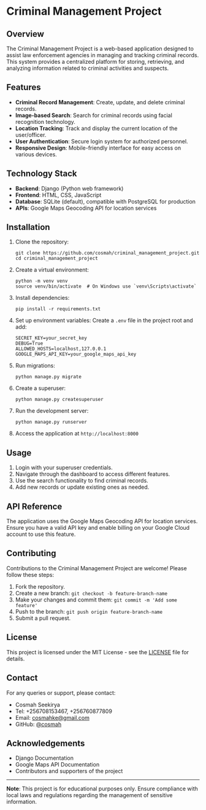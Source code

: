 # Criminal Management Project

## Overview

The Criminal Management Project is a web-based application designed to assist law enforcement agencies in managing and tracking criminal records. This system provides a centralized platform for storing, retrieving, and analyzing information related to criminal activities and suspects.

## Features

- **Criminal Record Management**: Create, update, and delete criminal records.
- **Image-based Search**: Search for criminal records using facial recognition technology.
- **Location Tracking**: Track and display the current location of the user/officer.
- **User Authentication**: Secure login system for authorized personnel.
- **Responsive Design**: Mobile-friendly interface for easy access on various devices.

## Technology Stack

- **Backend**: Django (Python web framework)
- **Frontend**: HTML, CSS, JavaScript
- **Database**: SQLite (default), compatible with PostgreSQL for production
- **APIs**: Google Maps Geocoding API for location services

## Installation

1. Clone the repository:
   ```
   git clone https://github.com/cosmah/criminal_management_project.git
   cd criminal_management_project
   ```

2. Create a virtual environment:
   ```
   python -m venv venv
   source venv/bin/activate  # On Windows use `venv\Scripts\activate`
   ```

3. Install dependencies:
   ```
   pip install -r requirements.txt
   ```

4. Set up environment variables:
   Create a `.env` file in the project root and add:
   ```
   SECRET_KEY=your_secret_key
   DEBUG=True
   ALLOWED_HOSTS=localhost,127.0.0.1
   GOOGLE_MAPS_API_KEY=your_google_maps_api_key
   ```

5. Run migrations:
   ```
   python manage.py migrate
   ```

6. Create a superuser:
   ```
   python manage.py createsuperuser
   ```

7. Run the development server:
   ```
   python manage.py runserver
   ```

8. Access the application at `http://localhost:8000`

## Usage

1. Login with your superuser credentials.
2. Navigate through the dashboard to access different features.
3. Use the search functionality to find criminal records.
4. Add new records or update existing ones as needed.

## API Reference

The application uses the Google Maps Geocoding API for location services. Ensure you have a valid API key and enable billing on your Google Cloud account to use this feature.

## Contributing

Contributions to the Criminal Management Project are welcome! Please follow these steps:

1. Fork the repository.
2. Create a new branch: `git checkout -b feature-branch-name`
3. Make your changes and commit them: `git commit -m 'Add some feature'`
4. Push to the branch: `git push origin feature-branch-name`
5. Submit a pull request.

## License

This project is licensed under the MIT License - see the [LICENSE](LICENSE) file for details.

## Contact

For any queries or support, please contact:
- Cosmah Seekirya
- Tel: +256708153467, +256760877809
- Email: cosmahke@gmail.com
- GitHub: [@cosmah](https://github.com/cosmah)

## Acknowledgements

- Django Documentation
- Google Maps API Documentation
- Contributors and supporters of the project

---

**Note**: This project is for educational purposes only. Ensure compliance with local laws and regulations regarding the management of sensitive information.
